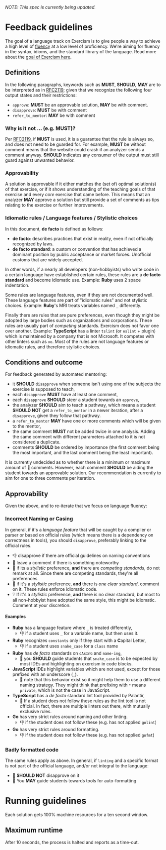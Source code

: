 _NOTE: This spec is currently being updated._

# Feedback guidelines

The goal of a language track on Exercism is to give people a way to achieve a
high level of [fluency](/docs/using/product/fluency) at a low level of proficiency. We're aiming for fluency
in the syntax, idioms, and the standard library of the language. Read
more about the [goal of Exercism here](https://github.com/exercism/docs/blob/master/about/goal-of-exercism.md).

## Definitions

In the following paragraphs, keywords such as **MUST**, **SHOULD**, **MAY**
are to be interpreted as in [RFC2119](https://www.ietf.org/rfc/rfc2119.txt);
given that we recognize the following four output states and their restrictions:

- `approve`: **MUST** be an approvable solution, **MAY** be with comment.
- `disapprove`: **MUST** be with comment
- `refer_to_mentor`: **MAY** be with comment

### Why is it not ... (e.g. **MUST**)?

Per [RFC2119](https://www.ietf.org/rfc/rfc2119.txt), if **MUST** is used, it is
a guarantee that the rule is always so, and does not need to be guarded for. For
example, **MUST** be without comment means that the website could crash if an
analyzer sends a comment anyway. **SHOULD** indicates any consumer of the output
must still guard against unwanted behavior.

### Approvability

A solution is approvable if it either matches the (set of) optimal solution(s)
of that exercise, or if it shows understanding of the teaching goals of that
exercise and every _core_ exercise that came before. This means that an
analyzer **MAY** approve a solution but still provide a set of comments as tips
relating to the exercise or further improvements.

### Idiomatic rules / Language features / Stylistic choices

In this document, **de facto** is defined as follows:

- **de facto**: describes practices that exist in reality, even if not
  officially recognized by laws.
- **de facto standard**: a custom or convention that has achieved a dominant
  position by public acceptance or market forces. Unofficial customs that are
  widely accepted.

In other words, if a nearly all developers (non-hobbyists) who write code in a
certain language have established certain rules, these rules are a **de facto
standard** and become idiomatic use. Example: **Ruby** uses 2 space indentation.

Some rules are language features, even if they are not documented well. These
language features are part of "idiomatic rules" and not stylistic choices.
Example: **Ruby**'s MRI treats variables named `_` differently.

Finally there are rules that are pure preferences, even though they might be
adopted by large bodies such as organizations and corporations. These rules
are usually part of _competing_ standards. Exercism does not favor one over
another. Example: **TypeScript** has a linter `tslint` (or `eslint` + plugin)
which is maintained by a company that is not Microsoft. It competes with other
linters such as `xo`. Most of the rules are not language features or idiomatic
rules, and therefore stylistic choices.

## Conditions and outcome

For feedback generated by automated mentoring:

- it **SHOULD** `disapprove` when someone isn't using one of the
  subjects the exercise is supposed to teach,
- each `disapprove` **MUST** have at least one comment,
- each `disapprove` **SHOULD** steer a student towards an `approve`,
- the analyzer **SHOULD** aim to teach a pathway, which means a student
  **SHOULD NOT** get a `refer_to_mentor` in a newer iteration, after a
  `disapprove`, given they follow that pathway.
- a `refer_to_mentor` **MAY** have one or more comments which will be given to
  the mentor,
- the same comment **MUST** not be added twice in one analysis. Adding the same
  comment with different parameters attached to it is not considered a duplicate.
- comments **SHOULD** be ordered by importance (the first comment being the most
  important, and the last comment being the least important).

It is currently undecided as to whether there is a minimum or maximum amount of
💬 comments. However, each comment **SHOULD** be aiding the
student towards an approvable solution. Our recommendation is currently to aim
for one to three comments per iteration.

## Approvability

Given the above, and to re-iterate that we focus on language fluency:

### Incorrect Naming or Casing

In general, if it's a _language feature_ that will be caught by a compiler or
parser or based on official rules (which means there is a dependency on
correctness in tools), you should `disapprove`, preferably linking
to the official rules.

- 👎 disapprove if there are official guidelines on naming conventions
- 💬 leave a comment if there is something noteworthy
- 🔕 if its a _stylistic_ preference, **and** there are _competing
  standards_, do not remark at all. Since there are competing standards,
  they're all preferences.
- 💬 if it's a _stylistic_ preference, **and** there is _one
  clear standard_, comment on it. These rules enforce idiomatic code.
- ❔ If it's a _stylistic_ preference, **and** there is no clear
  standard, but most to all non-hobbyist have adopted the same style, this
  might be idiomatic. Comment at your discretion.

#### Examples

- **Ruby** has a language feature where `_` is treated differently,
  - 👎 if a student uses `_` for a variable name, but then uses it.
- **Ruby** recognizes `constants` only if they start with a **C**apital Letter,
  - 👎 if a student uses `snake_case` for a `class` name
- **Ruby** has _de facto_ standards on `cAsInG` and `name-ing`,
  - 💬 you **SHOULD** guide students that `snake_case` is to be
    expected by most IDEs and highlighting on exercism in code blocks.
- **JavaScript** IDEs highlight variables which are not used, except for those
  prefixed with an underscore (`_`).
  - 💬 note that this behavior exist so it might help them to use
    a different naming strategy. They might think that prefixing with `*` means
    `private`, which is not the case in JavaScript.
- **TypeScript** has a _de facto_ standard lint tool provided by Palantir,
  - 🔕 If a student does not follow these rules as the lint tool is not
    official. In fact, there are multiple linters out there, with mutually
    exclusive rules.
- **Go** has very strict rules around naming and other linting.
  - 👎 if the student does not follow these (e.g. has not applied `golint`)
- **Go** has very strict rules around formatting.
  - 👎 if the student does not follow these (e.g. has not applied `gofmt`)

### Badly formatted code

The same rules apply as above. In general, if `linting` and a specific format is
not part of the official language, and/or not integral to the language:

- 🔕 **SHOULD NOT** disapprove on it
- 💬 You **MAY** guide students towards tools for auto-formatting

# Running guidelines

Each solution gets 100% machine resources for a ten second window.

## Maximum runtime

After 10 seconds, the process is halted and reports as a time-out.
